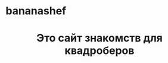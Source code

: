 # bananashef
<DOCTYPE HTML>
<HTML>
  <head>
  </head>
  <body>
    <header>
      <h1>Это сайт знакомств для квадроберов</h1>
    </header>
  </body>
</HTML>
